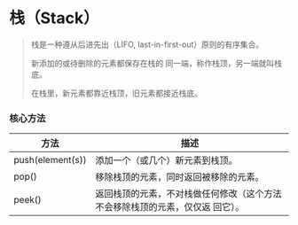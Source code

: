 # 栈（Stack）

> 栈是一种遵从后进先出（LIFO, last-in-first-out）原则的有序集合。
>
> 新添加的或待删除的元素都保存在栈的 同一端，称作栈顶，另一端就叫栈底。
>
> 在栈里，新元素都靠近栈顶，旧元素都接近栈底。

### 核心方法

| 方法             | 描述                                                                          |
| ---------------- | ----------------------------------------------------------------------------- |
| push(element(s)) | 添加一个（或几个）新元素到栈顶。                                              |
| pop()            | 移除栈顶的元素，同时返回被移除的元素。                                        |
| peek()           | 返回栈顶的元素，不对栈做任何修改（这个方法不会移除栈顶的元素，仅仅返 回它）。 |
